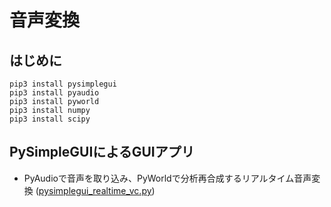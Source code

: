 # 音声変換

## はじめに
```
pip3 install pysimplegui
pip3 install pyaudio
pip3 install pyworld
pip3 install numpy
pip3 install scipy
```

## PySimpleGUIによるGUIアプリ
- PyAudioで音声を取り込み、PyWorldで分析再合成するリアルタイム音声変換 ([pysimplegui_realtime_vc.py](https://github.com/tam17aki/speech_process_exercise/blob/master/VoiceConversion/pysimplegui_realtime_vc.py))

